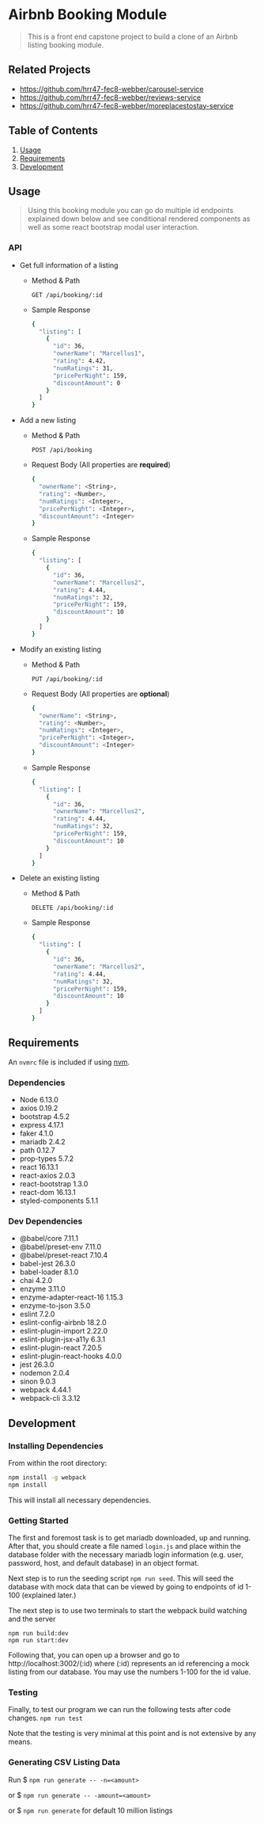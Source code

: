 # Airbnb Booking Module

> This is a front end capstone project to build a clone of an Airbnb listing booking module.

## Related Projects

  - https://github.com/hrr47-fec8-webber/carousel-service
  - https://github.com/hrr47-fec8-webber/reviews-service
  - https://github.com/hrr47-fec8-webber/moreplacestostay-service

## Table of Contents

1. [Usage](#Usage)
2. [Requirements](#requirements)
3. [Development](#development)

## Usage

> Using this booking module you can go do multiple id endpoints explained down below and see conditional rendered components as well as some react bootstrap modal user interaction.

### API
- Get full information of a listing
  - Method & Path

      `GET /api/booking/:id`

  - Sample Response
      ```sh
      {
        "listing": [
          {
            "id": 36,
            "ownerName": "Marcellus1",
            "rating": 4.42,
            "numRatings": 31,
            "pricePerNight": 159,
            "discountAmount": 0
          }
        ]
      }
      ```

- Add a new listing
  - Method & Path

      `POST /api/booking`

  - Request Body (All properties are **required**)
    ```sh
    {
      "ownerName": <String>,
      "rating": <Number>,
      "numRatings": <Integer>,
      "pricePerNight": <Integer>,
      "discountAmount": <Integer>
    }
    ```

  - Sample Response
    ```sh
    {
      "listing": [
        {
          "id": 36,
          "ownerName": "Marcellus2",
          "rating": 4.44,
          "numRatings": 32,
          "pricePerNight": 159,
          "discountAmount": 10
        }
      ]
    }
    ```

- Modify an existing listing
  - Method & Path

      `PUT /api/booking/:id`

  - Request Body (All properties are **optional**)
    ```sh
    {
      "ownerName": <String>,
      "rating": <Number>,
      "numRatings": <Integer>,
      "pricePerNight": <Integer>,
      "discountAmount": <Integer>
    }
    ```

  - Sample Response
    ```sh
    {
      "listing": [
        {
          "id": 36,
          "ownerName": "Marcellus2",
          "rating": 4.44,
          "numRatings": 32,
          "pricePerNight": 159,
          "discountAmount": 10
        }
      ]
    }
    ```

- Delete an existing listing
  - Method & Path

      `DELETE /api/booking/:id`

  - Sample Response
      ```sh
      {
        "listing": [
          {
            "id": 36,
            "ownerName": "Marcellus2",
            "rating": 4.44,
            "numRatings": 32,
            "pricePerNight": 159,
            "discountAmount": 10
          }
        ]
      }
      ```

## Requirements

An `nvmrc` file is included if using [nvm](https://github.com/creationix/nvm).

### Dependencies
- Node 6.13.0
- axios 0.19.2
- bootstrap 4.5.2
- express 4.17.1
- faker 4.1.0
- mariadb 2.4.2
- path 0.12.7
- prop-types 5.7.2
- react 16.13.1
- react-axios 2.0.3
- react-bootstrap 1.3.0
- react-dom 16.13.1
- styled-components 5.1.1

### Dev Dependencies
- @babel/core 7.11.1
- @babel/preset-env 7.11.0
- @babel/preset-react 7.10.4
- babel-jest 26.3.0
- babel-loader 8.1.0
- chai 4.2.0
- enzyme 3.11.0
- enzyme-adapter-react-16 1.15.3
- enzyme-to-json 3.5.0
- eslint 7.2.0
- eslint-config-airbnb 18.2.0
- eslint-plugin-import 2.22.0
- eslint-plugin-jsx-a11y 6.3.1
- eslint-plugin-react 7.20.5
- eslint-plugin-react-hooks 4.0.0
- jest 26.3.0
- nodemon 2.0.4
- sinon 9.0.3
- webpack 4.44.1
- webpack-cli 3.3.12

## Development

### Installing Dependencies

From within the root directory:

```sh
npm install -g webpack
npm install
```
This will install all necessary dependencies.

### Getting Started

The first and foremost task is to get mariadb downloaded, up and running.  After that, you should create a file named ```login.js``` and place within the database folder with the necessary mariadb login information (e.g. user, password, host, and default database) in an object format.

Next step is to run the seeding script ```npm run seed```. This will seed the database with mock data that can be viewed by going to endpoints of id 1-100 (explained later.)

The next step is to use two terminals to start the webpack build watching and the server
```
npm run build:dev
npm run start:dev
```
Following that, you can open up a browser and go to http://localhost:3002/(:id) where (:id) represents an id referencing a mock listing from our database.  You may use the numbers 1-100 for the id value.

### Testing

Finally, to test our program we can run the following tests after code changes.
```npm run test```

Note that the testing is very minimal at this point and is not extensive by any means.

### Generating CSV Listing Data
Run $ `npm run generate -- -n=<amount>`

or $ `npm run generate -- -amount=<amount>`

or $ `npm run generate` for default 10 million listings
